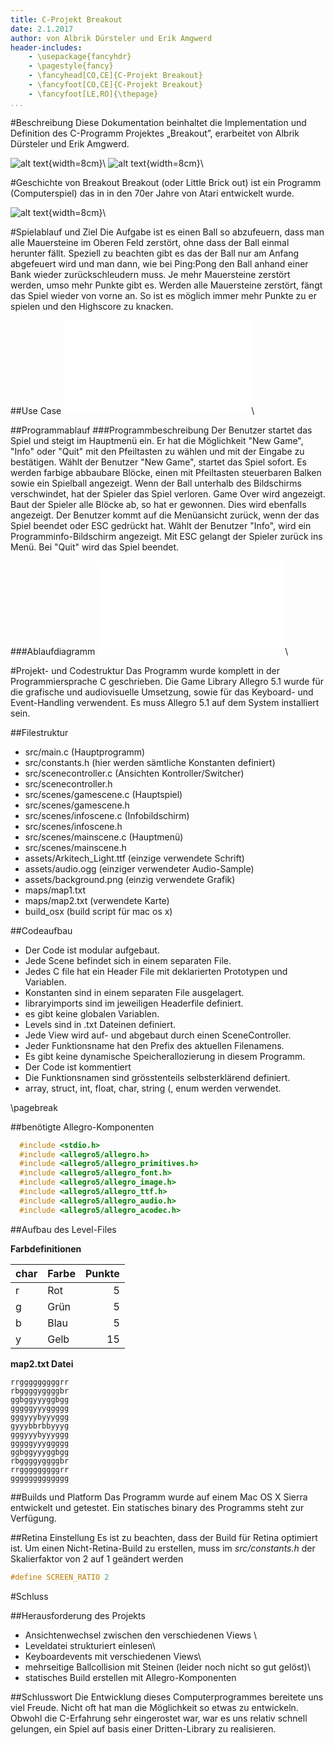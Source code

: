 ```yaml
---
title: C-Projekt Breakout
date: 2.1.2017
author: von Albrik Dürsteler und Erik Amgwerd
header-includes:
    - \usepackage{fancyhdr}
    - \pagestyle{fancy}
    - \fancyhead[CO,CE]{C-Projekt Breakout}
    - \fancyfoot[CO,CE]{C-Projekt Breakout}
    - \fancyfoot[LE,RO]{\thepage}
...
```


#Beschreibung
Diese Dokumentation beinhaltet die Implementation und Definition des C-Programm Projektes „Breakout”, erarbeitet von Albrik Dürsteler und Erik Amgwerd.

![alt text](assets/Game.png "Game"){width=8cm}\ 
![alt text](assets/Menu.png "Menu"){width=8cm}\ 

#Geschichte von Breakout
Breakout (oder Little Brick out) ist ein Programm (Computerspiel) das in in den 70er Jahre von Atari entwickelt wurde. 

![alt text](assets/Breakout2600.svg.png "Breakout von Atari"){width=8cm}\ 

#Spielablauf und Ziel
Die Aufgabe ist es einen Ball so abzufeuern, dass man alle Mauersteine im Oberen Feld zerstört, ohne dass der Ball einmal herunter fällt. Speziell zu beachten gibt es das der Ball nur am Anfang abgefeuert wird und man dann, wie bei Ping:Pong den Ball anhand einer Bank wieder zurückschleudern muss. Je mehr Mauersteine zerstört werden, umso mehr Punkte gibt es. Werden alle Mauersteine zerstört, fängt das Spiel wieder von vorne an. So ist es möglich immer mehr Punkte zu er spielen und den Highscore zu knacken.

##Use Case
![Use Case 1](assets/breakout_usecase.pdf "Usecases")\ 

##Programmablauf
###Programmbeschreibung
Der Benutzer startet das Spiel und steigt im Hauptmenü ein. Er hat die Möglichkeit "New Game", "Info" oder "Quit" mit den Pfeiltasten zu wählen und mit der Eingabe zu bestätigen. Wählt der Benutzer "New Game", startet das Spiel sofort. Es werden farbige abbaubare Blöcke, einen mit Pfeiltasten steuerbaren Balken sowie ein Spielball angezeigt. Wenn der Ball unterhalb des Bildschirms verschwindet, hat der Spieler das Spiel verloren. Game Over wird angezeigt. Baut der Spieler alle Blöcke ab, so hat er gewonnen. Dies wird ebenfalls angezeigt. Der Benutzer kommt auf die Menüansicht zurück, wenn der das Spiel beendet oder ESC gedrückt hat. Wählt der Benutzer "Info", wird ein Programminfo-Bildschirm angezeigt. Mit ESC gelangt der Spieler zurück ins Menü.
Bei "Quit" wird das Spiel beendet.

###Ablaufdiagramm
![alt text](assets/breakout_fluss.pdf "Flussdiagramm")\ 

#Projekt- und Codestruktur
Das Programm wurde komplett in der Programmiersprache C geschrieben. Die Game Library Allegro 5.1 wurde für die grafische und audiovisuelle Umsetzung, sowie für das Keyboard- und Event-Handling verwendent. Es muss Allegro 5.1 auf dem System installiert sein.

##Filestruktur
- src/main.c (Hauptprogramm)
- src/constants.h (hier werden sämtliche Konstanten definiert)
- src/scenecontroller.c (Ansichten Kontroller/Switcher)
- src/scenecontroller.h
- src/scenes/gamescene.c (Hauptspiel)
- src/scenes/gamescene.h
- src/scenes/infoscene.c (Infobildschirm)
- src/scenes/infoscene.h
- src/scenes/mainscene.c (Hauptmenü)
- src/scenes/mainscene.h
- assets/Arkitech_Light.ttf (einzige verwendete Schrift)
- assets/audio.ogg (einziger verwendeter Audio-Sample)
- assets/background.png (einzig verwendete Grafik)
- maps/map1.txt
- maps/map2.txt (verwendete Karte)
- build_osx (build script für mac os x)

##Codeaufbau
- Der Code ist modular aufgebaut. 
- Jede Scene befindet sich in einem separaten File.
- Jedes C file hat ein Header File mit deklarierten Prototypen und Variablen.
- Konstanten sind in einem separaten File ausgelagert.
- libraryimports sind im jeweiligen Headerfile definiert.
- es gibt keine globalen Variablen.
- Levels sind in .txt Dateinen definiert.
- Jede View wird auf- und abgebaut durch einen SceneController.
- Jeder Funktionsname hat den Prefix des aktuellen Filenamens.
- Es gibt keine dynamische Speicherallozierung in diesem Programm.
- Der Code ist kommentiert
- Die Funktionsnamen sind grösstenteils selbsterklärend definiert.
- array, struct, int, float, char, string (, enum werden verwendet.

\pagebreak

##benötigte Allegro-Komponenten

```c
  #include <stdio.h>
  #include <allegro5/allegro.h>
  #include <allegro5/allegro_primitives.h>
  #include <allegro5/allegro_font.h>
  #include <allegro5/allegro_image.h>
  #include <allegro5/allegro_ttf.h>
  #include <allegro5/allegro_audio.h>
  #include <allegro5/allegro_acodec.h>
```

##Aufbau des Level-Files

**Farbdefinitionen**

| char | Farbe | Punkte  |
|:-----|:----- |--------:|
|   r  | Rot   |    5    |
|   g  | Grün  |    5    |
|   b  | Blau  |    5    |
|   y  | Gelb  |   15    |

**map2.txt Datei**

~~~~~~~
rrgggggggggrr
rbggggyggggbr
ggbggyyyggbgg
gggggyyyggggg
gggyyybyyyggg
gyyybbrbbyyyg
gggyyybyyyggg
gggggyyyggggg
ggbggyyyggbgg
rbggggyggggbr
rrgggggggggrr
ggggggggggggg
~~~~~~~

##Builds und Platform
Das Programm wurde auf einem Mac OS X Sierra entwickelt und getestet. Ein statisches binary des Programms steht zur Verfügung.

##Retina Einstellung
Es ist zu beachten, dass der Build für Retina optimiert ist. Um einen Nicht-Retina-Build zu erstellen, muss im *src/constants.h* der Skalierfaktor von 2 auf 1 geändert werden

```c
#define SCREEN_RATIO 2
```

#Schluss

##Herausforderung des Projekts
- Ansichtenwechsel zwischen den verschiedenen Views \ 
- Leveldatei strukturiert einlesen\ 
- Keyboardevents mit verschiedenen Views\ 
- mehrseitige Ballcollision mit Steinen (leider noch nicht so gut gelöst)\ 
- statisches Build erstellen mit Allegro-Komponenten

##Schlusswort
Die Entwicklung dieses Computerprogrammes bereitete uns viel Freude. Nicht oft hat man die Möglichkeit so etwas zu entwickeln. Obwohl die C-Erfahrung sehr eingerostet war, war es uns relativ schnell gelungen, ein Spiel auf basis einer Dritten-Library zu realisieren. 



